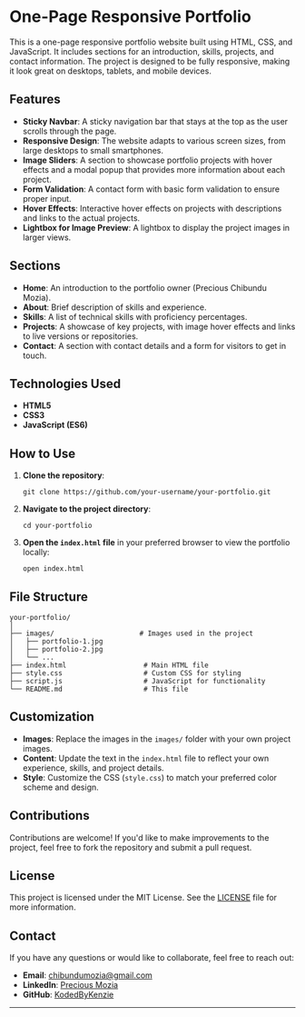 # One-Page Responsive Portfolio

This is a one-page responsive portfolio website built using HTML, CSS, and JavaScript. It includes sections for an introduction, skills, projects, and contact information. The project is designed to be fully responsive, making it look great on desktops, tablets, and mobile devices.

## Features

- **Sticky Navbar**: A sticky navigation bar that stays at the top as the user scrolls through the page.
- **Responsive Design**: The website adapts to various screen sizes, from large desktops to small smartphones.
- **Image Sliders**: A section to showcase portfolio projects with hover effects and a modal popup that provides more information about each project.
- **Form Validation**: A contact form with basic form validation to ensure proper input.
- **Hover Effects**: Interactive hover effects on projects with descriptions and links to the actual projects.
- **Lightbox for Image Preview**: A lightbox to display the project images in larger views.

## Sections

- **Home**: An introduction to the portfolio owner (Precious Chibundu Mozia).
- **About**: Brief description of skills and experience.
- **Skills**: A list of technical skills with proficiency percentages.
- **Projects**: A showcase of key projects, with image hover effects and links to live versions or repositories.
- **Contact**: A section with contact details and a form for visitors to get in touch.

## Technologies Used

- **HTML5**
- **CSS3**
- **JavaScript (ES6)**

## How to Use

1. **Clone the repository**:
   ```
   git clone https://github.com/your-username/your-portfolio.git
   ```

2. **Navigate to the project directory**:
   ```
   cd your-portfolio
   ```

3. **Open the `index.html` file** in your preferred browser to view the portfolio locally:
   ```
   open index.html
   ```

## File Structure

```
your-portfolio/
│
├── images/                     # Images used in the project
│   ├── portfolio-1.jpg
│   ├── portfolio-2.jpg
│   └── ...
├── index.html                   # Main HTML file
├── style.css                    # Custom CSS for styling
├── script.js                    # JavaScript for functionality
└── README.md                    # This file
```

## Customization

- **Images**: Replace the images in the `images/` folder with your own project images.
- **Content**: Update the text in the `index.html` file to reflect your own experience, skills, and project details.
- **Style**: Customize the CSS (`style.css`) to match your preferred color scheme and design.

## Contributions

Contributions are welcome! If you'd like to make improvements to the project, feel free to fork the repository and submit a pull request.

## License

This project is licensed under the MIT License. See the [LICENSE](LICENSE) file for more information.

## Contact

If you have any questions or would like to collaborate, feel free to reach out:

- **Email**: [chibundumozia@gmail.com](mailto:chibundumozia@gmail.com)
- **LinkedIn**: [Precious Mozia](https://www.linkedin.com/in/precious-mozia-57b735232/)
- **GitHub**: [KodedByKenzie](https://github.com/Kodedbykenzie)

---